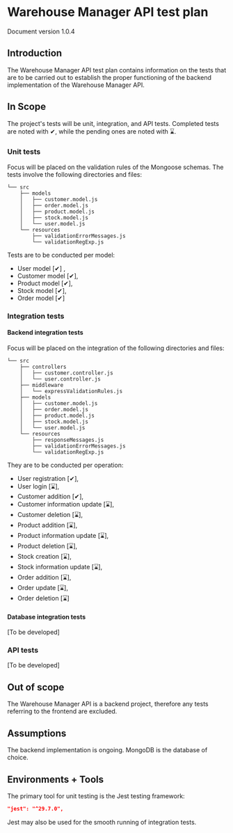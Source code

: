 # Warehouse Manager API test plan

Document version 1.0.4

## Introduction

The Warehouse Manager API test plan contains information on the tests that are to be carried out to establish the proper functioning of the backend implementation of the Warehouse Manager API.

## In Scope

The project's tests will be unit, integration, and API tests. Completed tests are noted with ✔, while the pending ones are noted with ⌛.

### Unit tests

Focus will be placed on the validation rules of the Mongoose schemas. The tests involve the following directories and files:

```text
└── src
    ├── models
    │   ├── customer.model.js
    │   ├── order.model.js
    │   ├── product.model.js
    │   ├── stock.model.js
    │   └── user.model.js
    └── resources
        ├── validationErrorMessages.js
        └── validationRegExp.js
```

Tests are to be conducted per model:

- User model [✔] ,
- Customer model [✔],
- Product model [✔],
- Stock model [✔],
- Order model [✔]

### Integration tests

#### Backend integration tests

Focus will be placed on the integration of the following directories and files:

```text
└── src
    ├── controllers
    │   ├── customer.controller.js
    │   └── user.controller.js
    ├── middleware
    │   └── expressValidationRules.js
    ├── models
    │   ├── customer.model.js
    │   ├── order.model.js
    │   ├── product.model.js
    │   ├── stock.model.js
    │   └── user.model.js
    └── resources
        ├── responseMessages.js
        ├── validationErrorMessages.js
        └── validationRegExp.js
```

They are to be conducted per operation:

- User registration [✔],
- User login [⌛],
- Customer addition [✔],
- Customer information update [⌛],
- Customer deletion [⌛],
- Product addition [⌛],
- Product information update [⌛],
- Product deletion [⌛],
- Stock creation [⌛],
- Stock information update [⌛],
- Order addition [⌛],
- Order update [⌛],
- Order deletion [⌛]

#### Database integration tests

[To be developed]

### API tests

[To be developed]

## Out of scope

The Warehouse Manager API is a backend project, therefore any tests referring to the frontend are excluded.

## Assumptions

The backend implementation is ongoing. MongoDB is the database of choice.

## Environments + Tools

The primary tool for unit testing is the Jest testing framework:

```json
"jest": "^29.7.0",
```

Jest may also be used for the smooth running of integration tests.

